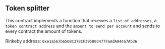 Token splitter
-------------

This contract implements a function that receives a `list of addresses`, a `token contract address` and the `amount to send per account`
and sends to every contract the amount of tokens.

Rinkeby address: `0xe1a567b650BC37BCF395003477FaAdA944a7Ab36`
